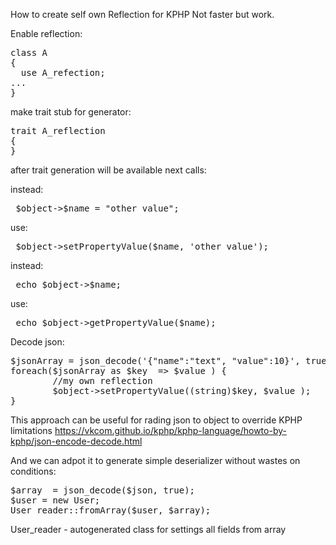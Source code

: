 How to create self own Reflection for KPHP
Not faster but work.

Enable reflection:
<pre>
class A
{
  use A_refection;
...
}
</pre>

make trait stub for generator:
<pre>
trait A_reflection
{
}
</pre>

after trait generation will be available next calls: 

instead:
<pre>
 $object->$name = "other value";
</pre>
use:
<pre>
 $object->setPropertyValue($name, 'other value');
</pre>

instead:
<pre>
 echo $object->$name;
</pre>

use:
<pre>
 echo $object->getPropertyValue($name);
</pre>


Decode json:
<pre>
$jsonArray = json_decode('{"name":"text", "value":10}', true );
foreach($jsonArray as $key  => $value ) {
        //my own reflection
        $object->setPropertyValue((string)$key, $value );
}
</pre>


This approach can be useful for rading json to object to override KPHP limitations
https://vkcom.github.io/kphp/kphp-language/howto-by-kphp/json-encode-decode.html

And we can adpot it to generate simple deserializer without wastes on conditions:
<pre>
$array  = json_decode($json, true);
$user = new User;
User_reader::fromArray($user, $array);
</pre>

User_reader - autogenerated class for settings all fields from array

